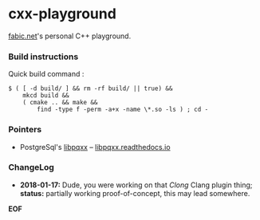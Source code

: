 # cxx-playground

[fabic.net](https://fabic.net)'s personal C++ playground.

### Build instructions

Quick build command :

    $ ( [ -d build/ ] && rm -rf build/ || true) &&
        mkcd build &&
        ( cmake .. && make &&
            find -type f -perm -a+x -name \*.so -ls ) ; cd -

### Pointers

* PostgreSql's [libpqxx](http://pqxx.org/development/libpqxx/) &ndash; [libpqxx.readthedocs.io](http://libpqxx.readthedocs.io/en/latest/)

### ChangeLog

* __2018-01-17:__ Dude, you were working on that _Clong_ Clang plugin thing;
 __status:__ partially working proof-of-concept, this may lead somewhere.


__EOF__
